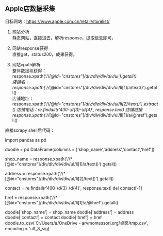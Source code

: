 ## Apple店数据采集

目标网站：https://www.apple.com.cn/retail/storelist/   

1. 网站分析  
    静态网站，直接进去，解析response，提取信息即可。

2. 网站response获得  
    直接get，status200，成果获得。  
 
3. 网站xpath解析  
    整体数据块获得：response.xpath('//*[@id="cnstores"]/div/div/div/div/ul').getall()  
    店铺名：response.xpath('//*[@id="cnstores"]/div/div/div/div/ul/li[1]/a/text()').getall()  
    店铺地址：response.xpath('//*[@id="cnstores"]/div/div/div/div/ul/li[2]/text()').extract()
    店铺电话：re.findall(r'400-\d{3}-\d{4}', response.text)
    店铺链接  response.xpath('//*[@id="cnstores"]/div/div/div/div/ul/li[1]/a/@href').getall()

直接scrapy shell后代码：

import pandas as pd

doodle = pd.DataFrame(columns = ['shop_name','address','contact','href'])

shop_name = response.xpath('//*[@id="cnstores"]/div/div/div/div/ul/li[1]/a/text()').getall()  

address = response.xpath('//*[@id="cnstores"]/div/div/div/div/ul/li[2]/text()').getall()

contact = re.findall(r'400-\d{3}-\d{4}', response.text)
del contact[-1]

href = response.xpath('//*[@id="cnstores"]/div/div/div/div/ul/li[1]/a/@href').getall()



doodle['shop_name'] = shop_name
doodle['address'] = address
doodle['contact'] = contact
doodle['href'] = href
doodle.to_csv('C:/Users/a/OneDrive - arvmontessori.org/桌面/tmp.csv', encoding = 'utf_8_sig)

